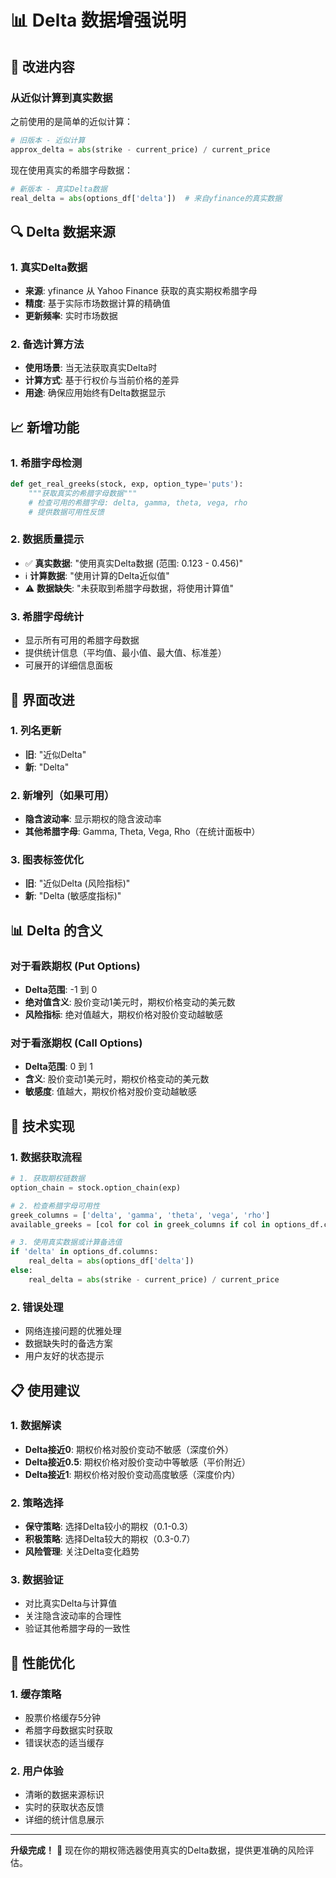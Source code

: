 # 📊 Delta 数据增强说明

## 🎯 改进内容

### 从近似计算到真实数据
之前使用的是简单的近似计算：
```python
# 旧版本 - 近似计算
approx_delta = abs(strike - current_price) / current_price
```

现在使用真实的希腊字母数据：
```python
# 新版本 - 真实Delta数据
real_delta = abs(options_df['delta'])  # 来自yfinance的真实数据
```

## 🔍 Delta 数据来源

### 1. 真实Delta数据
- **来源**: yfinance 从 Yahoo Finance 获取的真实期权希腊字母
- **精度**: 基于实际市场数据计算的精确值
- **更新频率**: 实时市场数据

### 2. 备选计算方法
- **使用场景**: 当无法获取真实Delta时
- **计算方式**: 基于行权价与当前价格的差异
- **用途**: 确保应用始终有Delta数据显示

## 📈 新增功能

### 1. 希腊字母检测
```python
def get_real_greeks(stock, exp, option_type='puts'):
    """获取真实的希腊字母数据"""
    # 检查可用的希腊字母: delta, gamma, theta, vega, rho
    # 提供数据可用性反馈
```

### 2. 数据质量提示
- ✅ **真实数据**: "使用真实Delta数据 (范围: 0.123 - 0.456)"
- ℹ️ **计算数据**: "使用计算的Delta近似值"
- ⚠️ **数据缺失**: "未获取到希腊字母数据，将使用计算值"

### 3. 希腊字母统计
- 显示所有可用的希腊字母数据
- 提供统计信息（平均值、最小值、最大值、标准差）
- 可展开的详细信息面板

## 🎨 界面改进

### 1. 列名更新
- **旧**: "近似Delta"
- **新**: "Delta"

### 2. 新增列（如果可用）
- **隐含波动率**: 显示期权的隐含波动率
- **其他希腊字母**: Gamma, Theta, Vega, Rho（在统计面板中）

### 3. 图表标签优化
- **旧**: "近似Delta (风险指标)"
- **新**: "Delta (敏感度指标)"

## 📊 Delta 的含义

### 对于看跌期权 (Put Options)
- **Delta范围**: -1 到 0
- **绝对值含义**: 股价变动1美元时，期权价格变动的美元数
- **风险指标**: 绝对值越大，期权价格对股价变动越敏感

### 对于看涨期权 (Call Options)
- **Delta范围**: 0 到 1
- **含义**: 股价变动1美元时，期权价格变动的美元数
- **敏感度**: 值越大，期权价格对股价变动越敏感

## 🔧 技术实现

### 1. 数据获取流程
```python
# 1. 获取期权链数据
option_chain = stock.option_chain(exp)

# 2. 检查希腊字母可用性
greek_columns = ['delta', 'gamma', 'theta', 'vega', 'rho']
available_greeks = [col for col in greek_columns if col in options_df.columns]

# 3. 使用真实数据或计算备选值
if 'delta' in options_df.columns:
    real_delta = abs(options_df['delta'])
else:
    real_delta = abs(strike - current_price) / current_price
```

### 2. 错误处理
- 网络连接问题的优雅处理
- 数据缺失时的备选方案
- 用户友好的状态提示

## 📋 使用建议

### 1. 数据解读
- **Delta接近0**: 期权价格对股价变动不敏感（深度价外）
- **Delta接近0.5**: 期权价格对股价变动中等敏感（平价附近）
- **Delta接近1**: 期权价格对股价变动高度敏感（深度价内）

### 2. 策略选择
- **保守策略**: 选择Delta较小的期权（0.1-0.3）
- **积极策略**: 选择Delta较大的期权（0.3-0.7）
- **风险管理**: 关注Delta变化趋势

### 3. 数据验证
- 对比真实Delta与计算值
- 关注隐含波动率的合理性
- 验证其他希腊字母的一致性

## 🚀 性能优化

### 1. 缓存策略
- 股票价格缓存5分钟
- 希腊字母数据实时获取
- 错误状态的适当缓存

### 2. 用户体验
- 清晰的数据来源标识
- 实时的获取状态反馈
- 详细的统计信息展示

---

**升级完成！** 🎉 现在你的期权筛选器使用真实的Delta数据，提供更准确的风险评估。